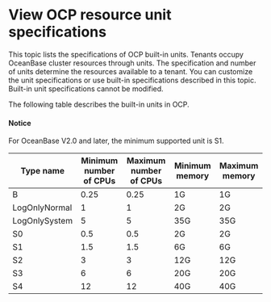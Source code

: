 View OCP resource unit specifications
=====================================================

This topic lists the specifications of OCP built-in units. Tenants occupy OceanBase cluster resources through units. The specification and number of units determine the resources available to a tenant. You can customize the unit specifications or use built-in specifications described in this topic. Built-in unit specifications cannot be modified.

The following table describes the built-in units in OCP.

<main id="notice" type='explain'>
<h4>Notice</h4>
<p>For OceanBase V2.0 and later, the minimum supported unit is S1.</p>
</main>

| **Type name** | **Minimum number of CPUs** | **Maximum number of CPUs** | **Minimum memory** | **Maximum memory** |
|---------------|----------------------------|----------------------------|--------------------|--------------------|
| B             | 0.25                       | 0.25                       | 1G                 | 1G                 |
| LogOnlyNormal | 1                          | 1                          | 2G                 | 2G                 |
| LogOnlySystem | 5                          | 5                          | 35G                | 35G                |
| S0            | 0.5                        | 0.5                        | 2G                 | 2G                 |
| S1            | 1.5                        | 1.5                        | 6G                 | 6G                 |
| S2            | 3                          | 3                          | 12G                | 12G                |
| S3            | 6                          | 6                          | 20G                | 20G                |
| S4            | 12                         | 12                         | 40G                | 40G                |
